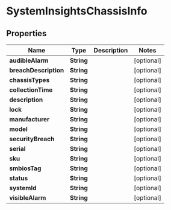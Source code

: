 # SystemInsightsChassisInfo

## Properties
Name | Type | Description | Notes
------------ | ------------- | ------------- | -------------
**audibleAlarm** | **String** |  |  [optional]
**breachDescription** | **String** |  |  [optional]
**chassisTypes** | **String** |  |  [optional]
**collectionTime** | **String** |  |  [optional]
**description** | **String** |  |  [optional]
**lock** | **String** |  |  [optional]
**manufacturer** | **String** |  |  [optional]
**model** | **String** |  |  [optional]
**securityBreach** | **String** |  |  [optional]
**serial** | **String** |  |  [optional]
**sku** | **String** |  |  [optional]
**smbiosTag** | **String** |  |  [optional]
**status** | **String** |  |  [optional]
**systemId** | **String** |  |  [optional]
**visibleAlarm** | **String** |  |  [optional]
